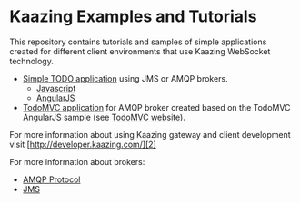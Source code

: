 # Kaazing Examples and Tutorials

This repository contains tutorials and samples of simple applications created for different client environments that use Kaazing WebSocket technology.

* [Simple TODO application][5] using JMS or AMQP brokers.
	* [Javascript][7]
	* [AngularJS][8]
* [TodoMVC application][6] for AMQP broker created based on the TodoMVC AngularJS sample (see [TodoMVC website][1]).

For more information about using Kaazing gateway and client development visit [http://developer.kaazing.com/][2]

For more information about brokers:
- [AMQP Protocol][3]
- [JMS][4]

[1]:	http://todomvc.com/
[2]:	http://developer.kaazing.com/
[3]:	https://www.rabbitmq.com/tutorials/amqp-concepts.html
[4]:	https://en.wikipedia.org/wiki/Java_Message_Service
[5]:	https://github.com/kaazing/tutorials/tree/develop/todo
[6]:	https://github.com/kaazing/tutorials/tree/develop/todomvc
[7]:	https://github.com/kaazing/tutorials/tree/develop/todo/javascript
[8]:	https://github.com/kaazing/tutorials/tree/develop/todo/angularjs
